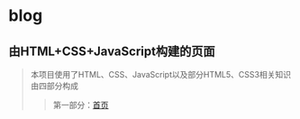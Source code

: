 # blog
由HTML+CSS+JavaScript构建的页面
---
>本项目使用了HTML、CSS、JavaScript以及部分HTML5、CSS3相关知识
>由四部分构成
>>第一部分：[首页](lemonK555.github.com/blog)

